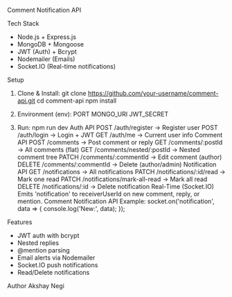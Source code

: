 Comment Notification API

Tech Stack
- Node.js + Express.js
- MongoDB + Mongoose
- JWT (Auth) + Bcrypt
- Nodemailer (Emails)
- Socket.IO (Real-time notifications)

Setup
1. Clone & Install:
 git clone https://github.com/your-username/comment-api.git
 cd comment-api
 npm install

2. Environment (env):
PORT
MONGO_URI
JWT_SECRET

3. Run:
 npm run dev
Auth API
POST /auth/register -> Register user
POST /auth/login -> Login + JWT
GET /auth/me -> Current user info
Comment API
POST /comments -> Post comment or reply
GET /comments/:postId -> All comments (flat)
GET /comments/nested/:postId -> Nested comment tree
PATCH /comments/:commentId -> Edit comment (author)
DELETE /comments/:commentId -> Delete (author/admin)
Notification API
GET /notifications -> All notifications
PATCH /notifications/:id/read -> Mark one read
PATCH /notifications/mark-all-read -> Mark all read
DELETE /notifications/:id -> Delete notification
Real-Time (Socket.IO)
Emits 'notification' to receiverUserId on new comment, reply, or mention.
Comment Notification API
Example:
socket.on('notification', data => {
 console.log('New:', data);
});

Features
- JWT auth with bcrypt
- Nested replies
- @mention parsing
- Email alerts via Nodemailer
- Socket.IO push notifications
- Read/Delete notifications

Author
Akshay Negi
